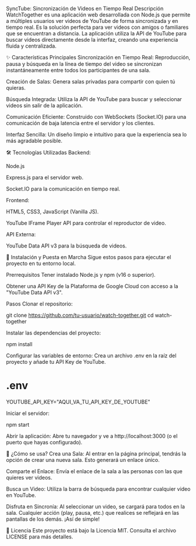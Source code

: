 SyncTube: Sincronización de Videos en Tiempo Real
Descripción
WatchTogether es una aplicación web desarrollada con Node.js que permite a múltiples usuarios ver videos de YouTube de forma sincronizada y en tiempo real. Es la solución perfecta para ver videos con amigos o familiares que se encuentran a distancia. La aplicación utiliza la API de YouTube para buscar videos directamente desde la interfaz, creando una experiencia fluida y centralizada.

✨ Características Principales
Sincronización en Tiempo Real: Reproducción, pausa y búsqueda en la línea de tiempo del video se sincronizan instantáneamente entre todos los participantes de una sala.

Creación de Salas: Genera salas privadas para compartir con quien tú quieras.

Búsqueda Integrada: Utiliza la API de YouTube para buscar y seleccionar videos sin salir de la aplicación.

Comunicación Eficiente: Construido con WebSockets (Socket.IO) para una comunicación de baja latencia entre el servidor y los clientes.

Interfaz Sencilla: Un diseño limpio e intuitivo para que la experiencia sea lo más agradable posible.

🛠️ Tecnologías Utilizadas
Backend:

Node.js

Express.js para el servidor web.

Socket.IO para la comunicación en tiempo real.

Frontend:

HTML5, CSS3, JavaScript (Vanilla JS).

YouTube IFrame Player API para controlar el reproductor de video.

API Externa:

YouTube Data API v3 para la búsqueda de videos.

🚀 Instalación y Puesta en Marcha
Sigue estos pasos para ejecutar el proyecto en tu entorno local.

Prerrequisitos
Tener instalado Node.js y npm (v16 o superior).

Obtener una API Key de la Plataforma de Google Cloud con acceso a la "YouTube Data API v3".

Pasos
Clonar el repositorio:

git clone https://github.com/tu-usuario/watch-together.git
cd watch-together

Instalar las dependencias del proyecto:

npm install

Configurar las variables de entorno:
Crea un archivo .env en la raíz del proyecto y añade tu API Key de YouTube.

# .env
YOUTUBE_API_KEY="AQUI_VA_TU_API_KEY_DE_YOUTUBE"

Iniciar el servidor:

npm start

Abrir la aplicación:
Abre tu navegador y ve a http://localhost:3000 (o el puerto que hayas configurado).

📖 ¿Cómo se usa?
Crea una Sala: Al entrar en la página principal, tendrás la opción de crear una nueva sala. Esto generará un enlace único.

Comparte el Enlace: Envía el enlace de la sala a las personas con las que quieres ver videos.

Busca un Video: Utiliza la barra de búsqueda para encontrar cualquier video en YouTube.

Disfruta en Sincronía: Al seleccionar un video, se cargará para todos en la sala. Cualquier acción (play, pausa, etc.) que realices se reflejará en las pantallas de los demás. ¡Así de simple!

📄 Licencia
Este proyecto está bajo la Licencia MIT. Consulta el archivo LICENSE para más detalles.
